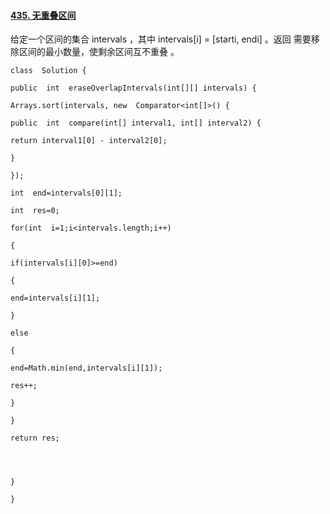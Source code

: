 ﻿#### [435. 无重叠区间](https://leetcode.cn/problems/non-overlapping-intervals/)
给定一个区间的集合 intervals ，其中 intervals[i] = [starti, endi] 。返回 需要移除区间的最小数量，使剩余区间互不重叠 。

~~~
class  Solution {

public  int  eraseOverlapIntervals(int[][] intervals) {

Arrays.sort(intervals, new  Comparator<int[]>() {

public  int  compare(int[] interval1, int[] interval2) {

return interval1[0] - interval2[0];

}

});

int  end=intervals[0][1];

int  res=0;

for(int  i=1;i<intervals.length;i++)

{

if(intervals[i][0]>=end)

{

end=intervals[i][1];

}

else

{

end=Math.min(end,intervals[i][1]);

res++;

}

}

return res;

  
  

}

}
~~~
